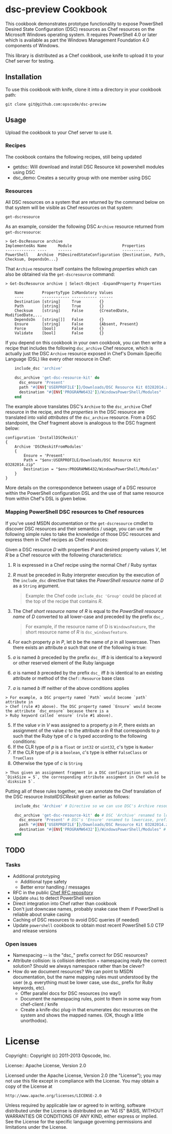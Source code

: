 dsc-preview Cookbook
===============

This cookbook demonstrates prototype functionality to expose PowerShell Desired State
Configuration (DSC) resources as Chef resources on the Microsoft Windows
operating system. It requires PowerShell 4.0 or later
which is available as part the Windows Management Foundation 4.0 components of Windows.

This library is distributed as a Chef cookbook, use knife to upload it to your
Chef server for testing.

## Installation

To use this cookbook with knife, clone it into a directory in your
cookbook path:

    git clone git@github.com:opscode/dsc-preview
    
## Usage

Upload the cookbook to your Chef server to use it.

### Recipes 

The cookbook contains the following recipes, still being updated

* getdsc: Will download and install DSC Resource kit powershell modules using DSC
* dsc_demo: Creates a security group with one member using DSC

### Resources

All DSC resources on a system that are returned by the command below on that
system will be visible as Chef resources on that system:

    get-dscresource
 
As an example, consider the following DSC `Archive` resource returned from
`get-dscresource`:

    > Get-DscResource archive
    ImplementedAs Name     Module                      Properties
    ------------- ----     ------                      ----------
    PowerShell    Archive  PSDesiredStateConfiguration {Destination, Path, Checksum, DependsOn...}

That `Archive` resource itself contains the following *properties* which can
also be obtained via the `get-dscresource` command:

    > Get-DscResource archive | Select-Object -ExpandProperty Properties

```
    Name        PropertyType IsMandatory Values
    ----        ------------ ----------- ------
    Destination [string]     True        {}
    Path        [string]     True        {}
    Checksum    [string]     False       {CreatedDate, ModifiedDate,...
    DependsOn   [string[]]   False       {}
    Ensure      [string]     False       {Absent, Present}
    Force       [bool]       False       {}
    Validate    [bool]       False       {}
```

If you depend on this cookbook in your own cookbook, you can then write a recipe
that includes the following `dsc_archive` Chef resource, which is actually
just the DSC `Archive` resource exposed in Chef's Domain Specific Language
(DSL) like every other resource in Chef:

```ruby
    include_dsc 'archive'

    dsc_archive 'get-dsc-resource-kit' do
      dsc_ensure 'Present'
      path "#{ENV['USERPROFILE']}/Downloads/DSC Resource Kit 03282014.zip"
      destination "#{ENV['PROGRAMW6432']}/WindowsPowerShell/Modules"
    end
```

The example above translates DSC's `Archive` to the `dsc_archive` Chef
resource in the recipe, and the *properties* in the DSC resource are translated
into valid *attributes* of the `dsc_archive` resource. From a DSC standpoint,
the Chef fragment above is analogous to the DSC fragment below:

    configuration 'InstallDSCReskit'
    {
        Archive 'DSCReskitFromModules'
        {
            Ensure = 'Present'
            Path = "$env:USERPROFILE/Downloads/DSC Resource Kit 03282014.zip"
            Destination = "$env:PROGRAMW6432/WindowsPowerShell/Modules"
        }
    }

More details on the correspondence between usage of a DSC resource within the
PowerShell configuration DSL and the use of that same resource from within
Chef's DSL is given below.

### Mapping PowerShell DSC resources to Chef resources

If you've used MSDN documentation or the `get-dscresource` cmdlet to discover
DSC resources and their semantics / usage, you can use the following simple
rules to take the knowledge of those DSC resources and express them in Chef
recipes as Chef resources:

Given a DSC resource *D* with properties *P* and desired property values *V*, let *R*
be a Chef resource with the following characteristics:

1. R is expressed in a Chef recipe using the normal Chef / Ruby syntax
2. *R* must be preceded in Ruby interpreter execution by the execution of the
`include_dsc` directive that takes the *PowerShell resource name* of *D* as a
`String` argument.
    > Example: the Chef code `include_dsc 'Group'` could be placed at the top of the recipe that contains *R*.
3. The Chef *short resource name* of *R* is equal to the *PowerShell resource
name* of *D* converted to all lower-case and preceded by the prefix `dsc_`.

    > For example, if the resource name of D is `WindowsFeature`, the short resource
    > name of *R* is `dsc_windowsfeature`.

4. For each property *p* in *P*, let *b* be the name of *p* in all lowercase.
Then there exists an attribute *a* such that one
of the following is true:
  1. *a* is named *b* preceded by the prefix `dsc_` iff *b* is identical to a
  keyword or other reserved element of the Ruby language
  2. *a* is named *b* preceded by the prefix `dsc_` iff *b* is identical to an
  existing attribute or method of the `Chef::Resource` base class
  3. *a* is named *b* iff neither of the above conditions applies

    > For example, a DSC property named `Path` would become `path` attribute in
    > Chef (rule #3 above). The DSC property named `Ensure` would become the attribute `dsc_ensure` because there is a
    > Ruby keyword called `ensure` (rule #1 above).

5. If the value *v* in *V* was assigned to a property *p* in *P*, there exists an
assignment of the value *c* to the attribute *a* in *R* that corresponds to *p* such that
the Ruby type of *c* is typed according to the following conditions:
  1. If the CLR type of *p* is a `float` or `int32` or `uint32`, *c*'s type is
  `Number`
  2. If the CLR type of *p* is a `boolean`, *c*'s type is either `FalseClass`
  or `TrueClass`
  3. Otherwise the type of *c* is `String`

    > Thus given an assignment fragment in a DSC configuraition such as `DiskSize = 5`, the corresponding attribute assigment in Chef would be `disksize 5`.

Putting all of these rules together, we can annotate the Chef translation of
the DSC resource *InstallDSCReskit* given earlier as follows:

```ruby
    include_dsc 'Archive' # Directive so we can use DSC's Archive resource

    dsc_archive 'get-dsc-resource-kit' do # DSC 'Archive' renamed to lowercase prefixed 'dsc_archive'
      dsc_ensure 'Present' # DSC's 'Ensure' renamed to lowercase, prefix 'dsc_ensure' to avoid 'ensure' Ruby keyword
      path "#{ENV['USERPROFILE']}/Downloads/DSC Resource Kit 03282014.zip" # 'Path' becomes 'path' set to a 'String' type
      destination "#{ENV['PROGRAMW6432']}/WindowsPowerShell/Modules" # 'Destination' becomes 'destination'
    end
```

## TODO

### Tasks

* Additional prototyping
  * Additional type safety
  * Better error handling / messages
* RFC in the public [Chef RFC repository](https://github.com/opscode/chef-rfc)
* Update `ohai` to detect PowerShell version 
* Direct integration into Chef rather than cookbook
* Don't just downcase names, probably snake case them if PowerShell is
  reliable about snake casing
* Caching of DSC resources to avoid DSC queries (if needed)
* Update `powershell` cookbook to obtain most recent PowerShell 5.0 CTP and
  release versions

### Open issues

* Namespacing -- is the "dsc_" prefix correct for DSC resources?
* Attribute collision: is collision detection + namespacing really the correct
  solution? Should we always namespace rather than be clever?
* How do we document resources? We can point to MSDN documentation, but the
  name mapping rules must understood by the user (e.g. everything must be
  lower case, use dsc_ prefix for Ruby keywords, etc).
  * Offer parallel docs for DSC resources (no way!)
  * Document the namespacing rules, point to them in some way from
    chef-client / knife
  * Create a knife-dsc plug-in that enumerates dsc resources on the system and
    shows the mapped names. (OK, though a little unorthodox).


# License #

Copyright:: Copyright (c) 2011-2013 Opscode, Inc.

License:: Apache License, Version 2.0

Licensed under the Apache License, Version 2.0 (the "License");
you may not use this file except in compliance with the License.
You may obtain a copy of the License at

    http://www.apache.org/licenses/LICENSE-2.0

Unless required by applicable law or agreed to in writing, software
distributed under the License is distributed on an "AS IS" BASIS,
WITHOUT WARRANTIES OR CONDITIONS OF ANY KIND, either express or implied.
See the License for the specific language governing permissions and
limitations under the License.
